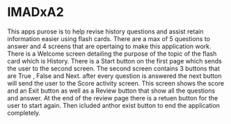 # IMADxA2
This apps purose is to help revise history questions and assist retain information easier using flash cards.
There are a max of 5 questions to answer and 4 screens that are opertaing to make this application work.
There is a Welcome screen detailing the purpose of the topic of the flash card which is History.
There is a Start button on the first page which sends the user to the second screen.
The second screen contains 3 buttons that are True , False and Next.
after every question is answered the next button will send the user to the Score activity screen.
This screen shows the score and an Exit button as well as a Review button that show all the questions and answer.
At the end of the review page there is a retuen button for the user to start again. Then icluded anthor exist button to end the application completely.
